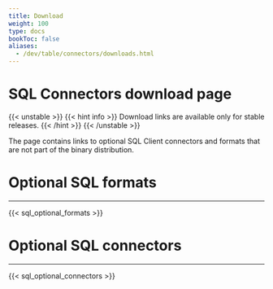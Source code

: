 ```yaml
---
title: Download
weight: 100
type: docs
bookToc: false
aliases:
  - /dev/table/connectors/downloads.html
---
```

<!--
Licensed to the Apache Software Foundation (ASF) under one
or more contributor license agreements.  See the NOTICE file
distributed with this work for additional information
regarding copyright ownership.  The ASF licenses this file
to you under the Apache License, Version 2.0 (the
"License"); you may not use this file except in compliance
with the License.  You may obtain a copy of the License at

  http://www.apache.org/licenses/LICENSE-2.0

Unless required by applicable law or agreed to in writing,
software distributed under the License is distributed on an
"AS IS" BASIS, WITHOUT WARRANTIES OR CONDITIONS OF ANY
KIND, either express or implied.  See the License for the
specific language governing permissions and limitations
under the License.
-->

# SQL Connectors download page

{{< unstable >}}
{{< hint info >}}
Download links are available only for stable releases.
{{< /hint >}}
{{< /unstable >}}

The page contains links to optional SQL Client connectors and formats that are not part of the binary distribution.

# Optional SQL formats
-------------------

{{< sql_optional_formats >}}

# Optional SQL connectors
-------------------  

{{< sql_optional_connectors >}}


